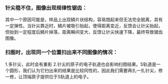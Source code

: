 ### 针尖稳不住，图像出现规律性锯齿：
其中一个原因可能是，样品上出现鳞片状结构，容易翘起来但无法完全脱离，具有一定弹性。当针尖靠近时，鳞片被吸引抬起，使得距离变近，反馈会让针尖抬起，但抬到一定程度后鳞片掉落，距离瞬间变大，反馈让针尖快速下降，最终导致锯齿图像。

### 扫图时，出现同一个位置扫出来不同图像的情况：
1.多针尖，此时会有重影
2.针尖的原子的电子轨道也会影响扫图结果。S轨道是一个圆形，我们认为它扫出来的结果是比较同性的，因此我们需要再扎一扎针尖，修一修，让顶端原子提供位于S轨道上的电子。